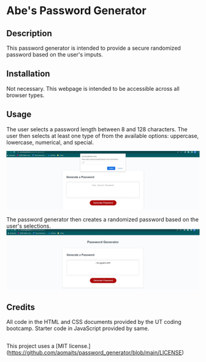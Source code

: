 # Abe's Password Generator 

## Description
This password generator is intended to provide a secure randomized password based on the user's imputs.

## Installation
Not necessary. This webpage is intended to be accessible across all browser types. 

## Usage
The user selects a password length between 8 and 128 characters. The user then selects at least one type of from the available options: uppercase, lowercase, numerical, and special. 

![Password generator requesting that user enter a password length](/assets/pwGen-passwordLength.jpg)

The password generator then creates a randomized password based on the user's selections.
![Password generator showing a generated password](/assets/pwGen-password.jpg)

## Credits
All code in the HTML and CSS documents provided by the UT coding bootcamp. Starter code in JavaScript provided by same. 

## 
This project uses a [MIT license.] (https://github.com/aomaits/password_generator/blob/main/LICENSE) 
